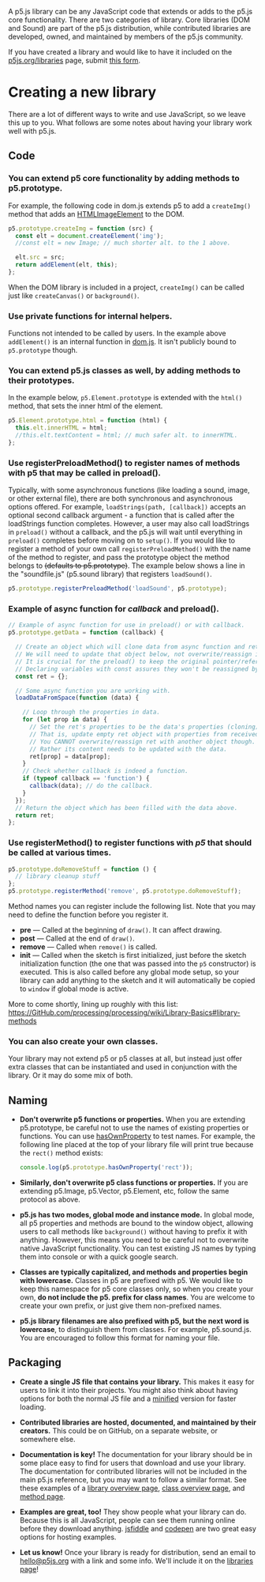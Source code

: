 A p5.js library can be any JavaScript code that extends or adds to the p5.js core functionality. There are two categories of library. Core libraries (DOM and Sound) are part of the p5.js distribution, while contributed libraries are developed, owned, and maintained by members of the p5.js community.

If you have created a library and would like to have it included on the [p5js.org/libraries](https://p5js.org/libraries) page, submit [this form](https://docs.google.com/forms/d/e/1FAIpQLSdWWb95cfvosaIFI7msA7XC5zOEVsNruaA5klN1jH95ESJVcw/viewform).

# Creating a new library

There are a lot of different ways to write and use JavaScript, so we leave this up to you. What follows are some notes about having your library work well with p5.js.

## Code

### You can extend p5 core functionality by adding methods to p5.prototype.
For example, the following code in dom.js extends p5 to add a `createImg()` method that adds an [HTMLImageElement](https://developer.Mozilla.org/en-US/docs/Web/API/HTMLImageElement) to the DOM. 

  ```js
  p5.prototype.createImg = function (src) {
    const elt = document.createElement('img');
    //const elt = new Image; // much shorter alt. to the 1 above.

    elt.src = src;
    return addElement(elt, this);
  };
  ```
  When the DOM library is included in a project, `createImg()` can be called just like `createCanvas()` or `background()`.

### Use private functions for internal helpers.
Functions not intended to be called by users. In the example above `addElement()` is an internal function in [dom.js](https://GitHub.com/processing/p5.js/blob/main/src/dom/dom.js). It isn't publicly bound to `p5.prototype` though.

### You can extend p5.js classes as well, by adding methods to their prototypes.
In the example below, `p5.Element.prototype` is extended with the `html()` method, that sets the inner html of the element.
  ```js
  p5.Element.prototype.html = function (html) {
    this.elt.innerHTML = html;
    //this.elt.textContent = html; // much safer alt. to innerHTML.
  };
  ```
  
### Use registerPreloadMethod() to register names of methods with p5 that may be called in preload().

Typically, with some asynchronous functions (like loading a sound, image, or other external file), there are both synchronous and asynchronous options offered. For example, `loadStrings(path, [callback])` accepts an optional second callback argument - a function that is called after the loadStrings function completes. However, a user may also call loadStrings in `preload()` without a callback, and the p5.js will wait until everything in `preload()` completes before moving on to `setup()`. If you would like to register a method of your own call `registerPreloadMethod()` with the name of the method to register, and pass the prototype object the method belongs to ~~(defaults to p5.prototype)~~. The example below shows a line in the "soundfile.js" (p5.sound library) that registers `loadSound()`.

  ```js
  p5.prototype.registerPreloadMethod('loadSound', p5.prototype);
  ```

### Example of async function for _callback_ and **preload()**.
```js
// Example of async function for use in preload() or with callback.
p5.prototype.getData = function (callback) {

  // Create an object which will clone data from async function and return it.
  // We will need to update that object below, not overwrite/reassign it.
  // It is crucial for the preload() to keep the original pointer/reference.
  // Declaring variables with const assures they won't be reassigned by mistake.
  const ret = {};

  // Some async function you are working with.
  loadDataFromSpace(function (data) {

    // Loop through the properties in data.
    for (let prop in data) {
      // Set the ret's properties to be the data's properties (cloning).
      // That is, update empty ret object with properties from received data.
      // You CANNOT overwrite/reassign ret with another object though.
      // Rather its content needs to be updated with the data.
      ret[prop] = data[prop];
    }
    // Check whether callback is indeed a function.
    if (typeof callback == 'function') {
      callback(data); // do the callback.
    }
  });
  // Return the object which has been filled with the data above.
  return ret;
};
```
  
### Use **registerMethod()** to register functions with _**p5**_ that should be called at various times.

  ```js
  p5.prototype.doRemoveStuff = function () { 
    // library cleanup stuff
  };
  p5.prototype.registerMethod('remove', p5.prototype.doRemoveStuff);
  ```
  
Method names you can register include the following list. Note that you may need to define the function before you register it.

  * **pre** — Called at the beginning of `draw()`. It can affect drawing.
  * **post** — Called at the end of `draw()`.
  * **remove** — Called when `remove()` is called.
  * **init** — Called when the sketch is first initialized, just before the sketch initialization function (the one that was passed into the `p5` constructor) is executed. This is also called before any global mode setup, so your library can add anything to the sketch and it will automatically be copied to `window` if global mode is active.

More to come shortly, lining up roughly with this list:
https://GitHub.com/processing/processing/wiki/Library-Basics#library-methods


### You can also create your own classes.
Your library may not extend p5 or p5 classes at all, but instead just offer extra classes that can be instantiated and used in conjunction with the library. Or it may do some mix of both.

## Naming
* **Don't overwrite p5 functions or properties.** When you are extending p5.prototype, be careful not to use the names of existing properties or functions. You can use [hasOwnProperty](https://developer.mozilla.org/en-US/docs/Web/JavaScript/Reference/Global_Objects/Object/hasOwnProperty) to test names. For example, the following line placed at the top of your library file will print true because the `rect()` method exists:

  ```js
  console.log(p5.prototype.hasOwnProperty('rect'));
  ```

* **Similarly, don't overwrite p5 class functions or properties.** If you are extending p5.Image, p5.Vector, p5.Element, etc, follow the same protocol as above.

* **p5.js has two modes, global mode and instance mode.** In global mode, all p5 properties and methods are bound to the window object, allowing users to call methods like `background()` without having to prefix it with anything. However, this means you need to be careful not to overwrite native JavaScript functionality. You can test existing JS names by typing them into console or with a quick google search.

* **Classes are typically capitalized, and methods and properties begin with lowercase.** Classes in p5 are prefixed with p5. We would like to keep this namespace for p5 core classes only, so when you create your own, **do not include the p5. prefix for class names**. You are welcome to create your own prefix, or just give them non-prefixed names.

* **p5.js library filenames are also prefixed with p5, but the next word is lowercase**, to distinguish them from classes. For example, p5.sound.js. You are encouraged to follow this format for naming your file.


## Packaging
* **Create a single JS file that contains your library.** This makes it easy for users to link it into their projects. You might also think about having options for both the normal JS file and a [minified](http://jscompress.com/) version for faster loading.

* **Contributed libraries are hosted, documented, and maintained by their creators.** This could be on GitHub, on a separate website, or somewhere else.

* **Documentation is key!** The documentation for your library should be in some place easy to find for users that download and use your library. The documentation for contributed libraries will not be included in the main p5.js reference, but you may want to follow a similar format. See these examples of a [library overview page](http://p5js.org/reference/#/libraries/p5.sound), [class overview page](http://p5js.org/reference/#/p5.Vector), and [method page](http://p5js.org/reference/#/p5/arc).

* **Examples are great, too!** They show people what your library can do. Because this is all JavaScript, people can see them running online before they download anything. [jsfiddle](http://jsfiddle.net/) and [codepen](http://codepen.io) are two great easy options for hosting examples.

* **Let us know!** Once your library is ready for distribution, send an email to [hello@p5js.org](mailto:hello@p5js.org) with a link and some info. We'll include it on the [libraries page](http://p5js.org/libraries/)!

